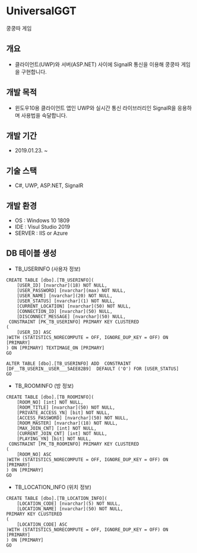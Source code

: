# UniversalGGT
쿵쿵따 게임

## 개요
* 클라이언트(UWP)와 서버(ASP.NET) 사이에 SignalR 통신을 이용해 쿵쿵따 게임을 구현합니다.
  
## 개발 목적
* 윈도우10용 클라이언트 앱인 UWP와 실시간 통신 라이브러리인 SignalR을 응용하며 사용법을 숙달합니다.

## 개발 기간
* 2019.01.23. ~ 

## 기술 스택
* C#, UWP, ASP.NET, SignalR

## 개발 환경
* OS : Windows 10 1809
* IDE : Visul Studio 2019
* SERVER : IIS or Azure

## DB 테이블 생성
* TB_USERINFO (사용자 정보)
```
CREATE TABLE [dbo].[TB_USERINFO](
	[USER_ID] [nvarchar](18) NOT NULL,
	[USER_PASSWORD] [nvarchar](max) NOT NULL,
	[USER_NAME] [nvarchar](20) NOT NULL,
	[USER_STATUS] [nvarchar](1) NOT NULL,
	[CURRENT_LOCATION] [nvarchar](50) NOT NULL,
	[CONNECTION_ID] [nvarchar](50) NULL,
	[DISCONNECT_MESSAGE] [nvarchar](50) NULL,
 CONSTRAINT [PK_TB_USERINFO] PRIMARY KEY CLUSTERED 
(
	[USER_ID] ASC
)WITH (STATISTICS_NORECOMPUTE = OFF, IGNORE_DUP_KEY = OFF) ON [PRIMARY]
) ON [PRIMARY] TEXTIMAGE_ON [PRIMARY]
GO

ALTER TABLE [dbo].[TB_USERINFO] ADD  CONSTRAINT [DF__TB_USERIN__USER___5AEE82B9]  DEFAULT ('O') FOR [USER_STATUS]
GO
```

* TB_ROOMINFO (방 정보)
```
CREATE TABLE [dbo].[TB_ROOMINFO](
	[ROOM_NO] [int] NOT NULL,
	[ROOM_TITLE] [nvarchar](50) NOT NULL,
	[PRIVATE_ACCESS_YN] [bit] NOT NULL,
	[ACCESS_PASSWORD] [nvarchar](50) NOT NULL,
	[ROOM_MASTER] [nvarchar](18) NOT NULL,
	[MAX_JOIN_CNT] [int] NOT NULL,
	[CURRENT_JOIN_CNT] [int] NOT NULL,
	[PLAYING_YN] [bit] NOT NULL,
 CONSTRAINT [PK_TB_ROOMINFO] PRIMARY KEY CLUSTERED 
(
	[ROOM_NO] ASC
)WITH (STATISTICS_NORECOMPUTE = OFF, IGNORE_DUP_KEY = OFF) ON [PRIMARY]
) ON [PRIMARY]
GO
```

* TB_LOCATION_INFO (위치 정보)
```
CREATE TABLE [dbo].[TB_LOCATION_INFO](
	[LOCATION_CODE] [nvarchar](5) NOT NULL,
	[LOCATION_NAME] [nvarchar](50) NOT NULL,
PRIMARY KEY CLUSTERED 
(
	[LOCATION_CODE] ASC
)WITH (STATISTICS_NORECOMPUTE = OFF, IGNORE_DUP_KEY = OFF) ON [PRIMARY]
) ON [PRIMARY]
GO
```
